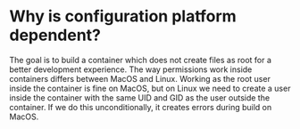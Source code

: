 # Why is configuration platform dependent?

The goal is to build a container which does not create files as root for a better development experience. The way permissions work inside containers differs between MacOS and Linux. Working as the root user inside the container is fine on MacOS, but on Linux we need to create a user inside the container with the same UID and GID as the user outside the container. If we do this unconditionally, it creates errors during build on MacOS.